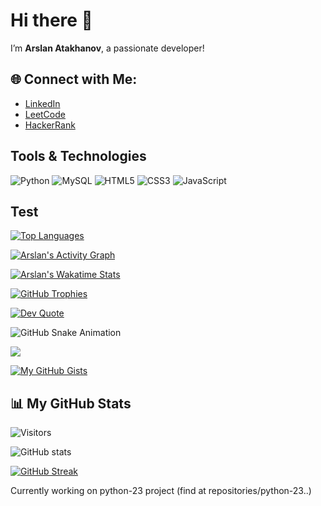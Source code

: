# Hi there 👋

I’m **Arslan Atakhanov**, a passionate developer!


## 🌐 Connect with Me:

- [LinkedIn](https://www.linkedin.com/in/arslan-atakhanov)
- [LeetCode](https://leetcode.com/u/leo_go/)
- [HackerRank](https://www.hackerrank.com/profile/arslan_atakhanov)

## Tools & Technologies

![Python](https://img.shields.io/badge/Python-3776AB?style=for-the-badge&logo=python&logoColor=white)
![MySQL](https://img.shields.io/badge/MySQL-4479A1?style=for-the-badge&logo=mysql&logoColor=white)
![HTML5](https://img.shields.io/badge/HTML5-E34F26?style=for-the-badge&logo=html5&logoColor=white)
![CSS3](https://img.shields.io/badge/CSS3-1572B6?style=for-the-badge&logo=css3&logoColor=white)
![JavaScript](https://img.shields.io/badge/JavaScript-F7DF1E?style=for-the-badge&logo=javascript&logoColor=black)

## Test

[![Top Languages](https://github-readme-stats.vercel.app/api/top-langs/?username=arslan01000&layout=compact&theme=dark)](https://github.com/anuraghazra/github-readme-stats)

[![Arslan's Activity Graph](https://github-readme-activity-graph.vercel.app/graph?username=arslan01000&theme=dracula)](https://github.com/ashutosh00710/github-readme-activity-graph)

[![Arslan's Wakatime Stats](https://github-readme-stats.vercel.app/api/wakatime?username=arslan01000&theme=dark)](https://wakatime.com/@arslan01000)

[![GitHub Trophies](https://github-profile-trophy.vercel.app/?username=arslan01000&theme=darkhub)](https://github.com/ryo-ma/github-profile-trophy)

[![Dev Quote](https://quotes-github-readme.vercel.app/api?type=horizontal&theme=dark)](https://github.com/piyushsuthar/github-readme-quotes)


![GitHub Snake Animation](https://github.com/arslan01000/arslan01000/blob/output/github-contribution-grid-snake-dark.svg)

[![](https://github-profile-summary-cards.vercel.app/api/cards/profile-details?username=arslan01000&theme=github_dark)](https://github.com/vn7n24fzkq/github-profile-summary-cards)

[![My GitHub Gists](https://github-readme-gist.vercel.app/api/gists?id=YOUR_GIST_ID&theme=dark)](https://gist.github.com/arslan01000)



## 📊 My GitHub Stats

![Visitors](https://visitor-badge.laobi.icu/badge?page_id=arslan01000.arslan01000)

![GitHub stats](https://github-readme-stats.vercel.app/api?username=arslan01000&show_icons=true&locale=en&theme=radical)

[![GitHub Streak](https://streak-stats.demolab.com/?user=arslan01000)](https://git.io/streak-stats)


Currently working on python-23 project (find at repositories/python-23..)
